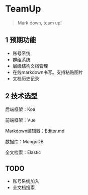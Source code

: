 # TeamUp
> Mark down, team up!

## 1 预期功能
+ 账号系统
+ 群组系统
+ 层级结构文档管理
+ 在线markdown书写。支持粘贴图片
+ 文档历史记录

## 2 技术选型

后端框架：Koa

前端框架：Vue

Markdown编辑器：Editor.md

数据库：MongoDB

全文检索：Elastic

## TODO

+ 账号系统加入
+ 全文档搜索